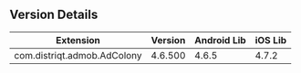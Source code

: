 ## Version Details

| Extension | Version | Android Lib | iOS Lib |
| --- | --- | --- | --- |
| com.distriqt.admob.AdColony | 4.6.500 | 4.6.5 | 4.7.2 |
